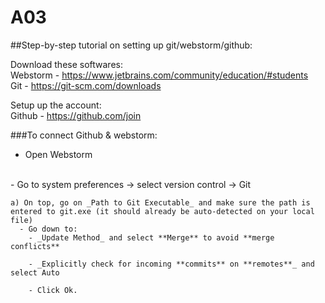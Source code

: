 # A03
<!DOCTYPE html>

##Step-by-step tutorial on setting up git/webstorm/github:

Download these softwares:
<br>
Webstorm - https://www.jetbrains.com/community/education/#students
<br>
Git - https://git-scm.com/downloads

Setup up the account:
<br>
Github - https://github.com/join 

###To connect Github & webstorm:
- Open Webstorm
<br>
  - Go to system preferences → select version control → Git
  
    a) On top, go on _Path to Git Executable_ and make sure the path is entered to git.exe (it should already be auto-detected on your local file)
      - Go down to:
        - _Update Method_ and select **Merge** to avoid **merge conflicts**
        
        - _Explicitly check for incoming **commits** on **remotes**_ and select Auto
        
        - Click Ok. 
</html>
